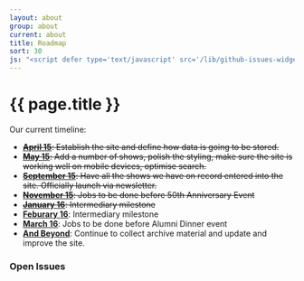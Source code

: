 ```yaml
---
layout: about
group: about
current: about
title: Roadmap
sort: 30
js: "<script defer type='text/javascript' src='/lib/github-issues-widget/github-issues-widget.js'></script>"
---
```


<div class="col-2-3" markdown="1">

# <i class="octicon octicon-milestone fa-fw"></i> {{ page.title }}

Our current timeline:

- <del>[**April 15**](https://github.com/newtheatre/history-project/issues?q=milestone%3A%221%3A+Alpha+1%22): Establish the site and define how data is going to be stored.</del>
- <del>[**May 15**](https://github.com/newtheatre/history-project/issues?q=milestone%3A%222%3A+Alpha+2%22): Add a number of shows, polish the styling, make sure the site is working well on mobile devices, optimise search.</del>
- <del>[**September 15**](https://github.com/newtheatre/history-project/issues?q=milestone%3A%223%3A+Launch%22): Have all the shows we have on record entered into the site. Officially launch via newsletter.</del>
- <del>[**November 15**](https://github.com/newtheatre/history-project/issues?q=milestone%3A%224%3A+Before+50th+Event%22): Jobs to be done before 50th Anniversary Event</del>
- <del>[**January 16**](https://github.com/newtheatre/history-project/milestones/5:%20New%20Year): Intermediary milestone</del>
- [**Feburary 16**](https://github.com/newtheatre/history-project/milestones/6:%20Mid-Feb): Intermediary milestone
- [**March 16**](https://github.com/newtheatre/history-project/milestones/7:%20Before%20Dinner): Jobs to be done before Alumni Dinner event
- [**And Beyond**](https://github.com/newtheatre/history-project/milestones): Continue to collect archive material and update and improve the site.

</div>

<div class="col-1-3">

<h3 class="h1-baseline"><i class="octicon octicon-issue-opened"></i> Open Issues</h3>

<div id="github-issues-widget"></div>

</div>
